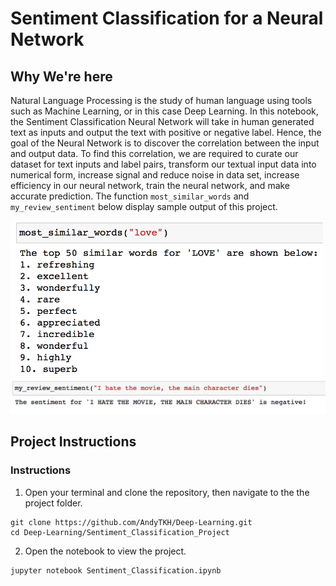 # Sentiment Classification for a Neural Network
## Why We're here

Natural Language Processing is the study of human language using tools such as Machine Learning, or in this case Deep Learning. In this notebook, the Sentiment Classification Neural Network will take in human generated text as inputs and output the text with positive or negative label. Hence, the goal of the Neural Network is to discover the correlation between the input and output data. To find this correlation, we are required to curate our dataset for text inputs and label pairs, transform our textual input data into numerical form, increase signal and reduce noise in data set, increase efficiency in our neural network, train the neural network, and make accurate prediction. The function `most_similar_words` and `my_review_sentiment` below display sample output of this project. 

<img src="output_images/synonyms_output.png" width="500" /> 



<img src="output_images/sentiment_output.png" width="700" >

## Project Instructions

### Instructions

1. Open your terminal and clone the repository, then navigate to the the project folder.
```
git clone https://github.com/AndyTKH/Deep-Learning.git                                                          
cd Deep-Learning/Sentiment_Classification_Project
```
2. Open the notebook to view the project. 
```
jupyter notebook Sentiment_Classification.ipynb
```
